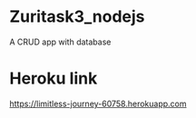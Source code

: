 # Zuritask3_nodejs
A CRUD app with database
# Heroku link 

https://limitless-journey-60758.herokuapp.com
